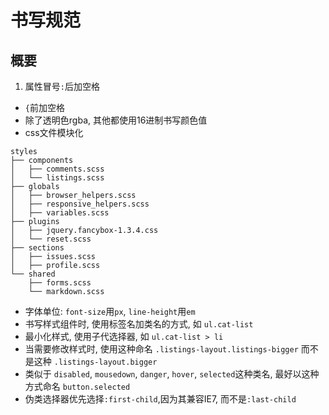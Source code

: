 # 书写规范
## 概要
1. 属性冒号`:`后加空格
* `{`前加空格
* 除了透明色rgba, 其他都使用16进制书写颜色值
* css文件模块化  
```
styles
├── components
│   ├── comments.scss
│   └── listings.scss
├── globals
│   ├── browser_helpers.scss
│   ├── responsive_helpers.scss
│   ├── variables.scss
├── plugins
│   ├── jquery.fancybox-1.3.4.css
│   └── reset.scss
├── sections
│   ├── issues.scss
│   ├── profile.scss
└── shared
    ├── forms.scss
    └── markdown.scss
```
* 字体单位: `font-size`用`px`, `line-height`用`em`
* 书写样式组件时, 使用标签名加类名的方式, 如 `ul.cat-list`
* 最小化样式, 使用子代选择器, 如 `ul.cat-list > li`
* 当需要修改样式时, 使用这种命名 `.listings-layout.listings-bigger` 而不是这种 `.listings-layout.bigger`
* 类似于 `disabled`, `mousedown`, `danger`, `hover`, `selected`这种类名, 最好以这种方式命名 `button.selected`
* 伪类选择器优先选择`:first-child`,因为其兼容IE7, 而不是`:last-child`
